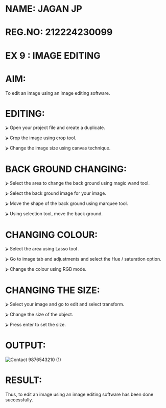 # NAME: JAGAN JP
# REG.NO: 212224230099

# EX 9 : IMAGE EDITING
# AIM:

To edit an image using an image editing software.

# EDITING:

⮚	Open your project file and create a duplicate.

⮚	Crop the image using crop tool.

⮚	Change the image size using canvas technique.

# BACK GROUND CHANGING:

⮚	Select the area to change the back ground using magic wand tool.

⮚	Select the back ground image for your image.

⮚	Move the shape of the back ground using marquee tool.

⮚	Using selection tool, move the back ground.

# CHANGING COLOUR:

⮚	Select the area using Lasso tool .

⮚	Go to image tab and adjustments and select the Hue / saturation option.

⮚	Change the colour using RGB mode.

# CHANGING THE SIZE:

⮚	Select your image and go to edit and select transform.

⮚	Change the size of the object.

⮚	Press enter to set the size.

# OUTPUT:

![Contact  9876543210 (1)](https://github.com/user-attachments/assets/ed293d05-e6d0-42ff-bdfc-e77842772674)

# RESULT:
Thus, to edit an image using an image editing software has been done successfully.

